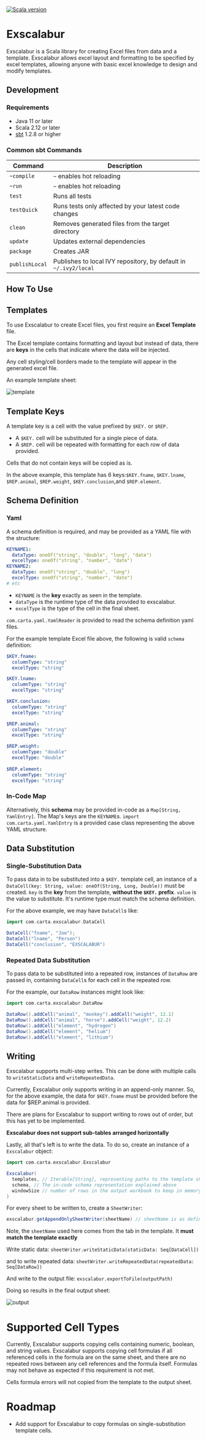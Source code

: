 [![Scala version](https://img.shields.io/badge/scala-2.12.8-brightgreen.svg)](https://www.scala-lang.org/download/2.12.8.html)

# Exscalabur
Exscalabur is a Scala library for creating Excel files from data and a template. Exscalabur allows excel layout and formatting to be specified by excel templates, allowing anyone with basic excel knowledge to design and modify templates.

## Development

### Requirements

- Java 11 or later
- Scala 2.12 or later
- [sbt](https://www.scala-sbt.org/1.x/docs/Setup.html) 1.2.8 or higher

### Common sbt Commands

| Command     | Description                                          |
| ----------- | ---------------------------------------------------- |
| `~compile`  | `~` enables hot reloading                            |
| `~run`      | `~` enables hot reloading                            |
| `test`      | Runs all tests                                       |
| `testQuick` | Runs tests only affected by your latest code changes |
| `clean`     | Removes generated files from the target directory    |
| `update`    | Updates external dependencies                        |
| `package`   | Creates JAR                                          |
| `publishLocal` | Publishes to local IVY repository, by default in `~/.ivy2/local` |

## How To Use

## Templates
To use Exscalabur to create Excel files, you first require an __Excel Template__ file. 

The Excel template contains formatting and layout but instead of data, there are __keys__ in the cells that indicate where the data will be injected.

Any cell styling/cell borders made to the template will appear in the generated excel file.

An example template sheet:

![template](.readme_resources/template.png)

## Template Keys
A template key is a cell with the value prefixed by `$KEY.` or `$REP.`
* A `$KEY.` cell will be substituted for a single piece of data.
* A `$REP.` cell will be repeated with formatting for each row of data provided.

Cells that do not contain keys will be copied as is.

In the above example, this template has 6 keys:`$KEY.fname`, `$KEY.lname`, `$REP.animal`, `$REP.weight`, `$KEY.conclusion`,and `$REP.element`.

## Schema Definition
### Yaml
A schema definition is required, and may be provided as a YAML file with the structure:

```yaml
KEYNAME1:
  dataType: oneOf("string", "double", "long", "date")
  excelType: oneOf("string", "number", "date")
KEYNAME2:
  dataType: oneOf("string", "double", "long")
  excelType: oneOf("string", "number", "date")  
# etc
```

* `KEYNAME` is the **key** exactly as seen in the template.
* `dataType` is the runtime type of the data provided to exscalabur. 
* `excelType` is the type of the cell in the final sheet.

`com.carta.yaml.YamlReader` is provided to read the schema definition yaml files. 

For the example template Excel file above, the following is valid `schema` definition:

```yaml
$KEY.fname:
  columnType: "string"
  excelType: "string"

$KEY.lname:
  columnType: "string"
  excelType: "string"

$KEY.conclusion:
  columnType: "string"
  excelType: "string"

$REP.animal:
  columnType: "string"
  excelType: "string"

$REP.weight:
  columnType: "double"
  excelType: "double"
  
$REP.element:
  columnType: "string"
  excelType: "string"
```

### In-Code Map
Alternatively, this **schema** may be provided in-code as a `Map[String, YamlEntry]`.
The Map's keys are the `KEYNAME`s.
`import com.carta.yaml.YamlEntry` is a provided case class representing the above YAML structure.  

## Data Substitution

### Single-Substitution Data

To pass data in to be substituted into a `$KEY.` template cell, an instance of a `DataCell(key: String, value: oneOf(String, Long, Double))` must be created.
`key` is the __key__ from the template, __without the `$KEY.` prefix__.
`value` is the value to substitute. It's runtime type must match the schema definition.

For the above example, we may have `DataCell`s like:

```Scala
import com.carta.exscalabur.DataCell

DataCell("fname", "Joe");
DataCell("lname", "Person")
DataCell("conclusion", "EXSCALABUR")
```

### Repeated Data Substitution
To pass data to be substituted into a repeated row, instances of `DataRow` are passed in, containing `DataCell`s for each cell in the repeated row.

For the example, our `DataRow` instances might look like:

```scala
import com.carta.exscalabur.DataRow

DataRow().addCell("animal", "monkey").addCell("weight", 12.1)
DataRow().addCell("animal", "horse").addCell("weight", 12.2)
DataRow().addCell("element", "hydrogen")
DataRow().addCell("element", "helium")
DataRow().addCell("element", "lithium")
```

## Writing

Exscalabur supports multi-step writes. This can be done with multiple calls to `writeStaticData` and `writeRepeatedData`.

Currently, Exscalabur only supports writing in an append-only manner. So, for the above example, the data for `$KEY.fname` must be provided before the data for $REP.animal is provided.

There are plans for Exscalabur to support writing to rows out of order, but this has yet to be implemented.

__Exscalabur does not support sub-tables arranged horizontally__

Lastly, all that's left is to write the data. To do so, create an instance of a `Exscalabur` object:

```scala
import com.carta.exscalabur.Exscalabur

Exscalabur(
  templates, // Iterable[String], representing paths to the template sheets
  schema, // The in-code schema representation explained above
  windowSize // number of rows in the output workbook to keep in memory at a time
)
```

For every sheet to be written to, create a `SheetWriter`:

```scala
exscalabur.getAppendOnlySheetWriter(sheetName) // sheetName is as defined in the template sheet.
```
Note, the `sheetName` used here comes from the tab in the template. It __must match the template exactly__

Write static data: `sheetWriter.writeStaticData(staticData: Seq[DataCell])`

and to write repeated data: `sheetWriter.writeRepeatedData(repeatedData: Seq[DataRow])`

And write to the output file: `exscalabur.exportToFile(outputPath)`

Doing so results in the final output sheet:

![output](.readme_resources/output.png)

# Supported Cell Types
Currently, Exscalabur supports copying cells containing numeric, boolean, and string values. 
Exscalabur supports copying cell formulas if all referenced cells in the formula are on the same sheet, and
there are no repeated rows between any cell references and the formula itself. Formulas may not behave as expected if this requirement is not met.

Cells formula errors will not copied from the template to the output sheet.

# Roadmap
* Add support for Exscalabur to copy formulas on single-substitution template cells.
